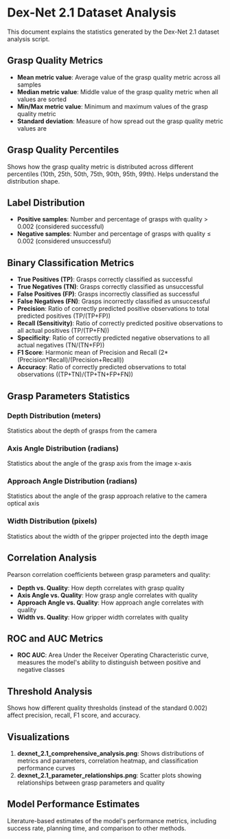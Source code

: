 # Dex-Net 2.1 Dataset Analysis

This document explains the statistics generated by the Dex-Net 2.1 dataset analysis script.

## Grasp Quality Metrics

- **Mean metric value**: Average value of the grasp quality metric across all samples
- **Median metric value**: Middle value of the grasp quality metric when all values are sorted
- **Min/Max metric value**: Minimum and maximum values of the grasp quality metric
- **Standard deviation**: Measure of how spread out the grasp quality metric values are

## Grasp Quality Percentiles

Shows how the grasp quality metric is distributed across different percentiles (10th, 25th, 50th, 75th, 90th, 95th, 99th). Helps understand the distribution shape.

## Label Distribution

- **Positive samples**: Number and percentage of grasps with quality > 0.002 (considered successful)
- **Negative samples**: Number and percentage of grasps with quality ≤ 0.002 (considered unsuccessful)

## Binary Classification Metrics

- **True Positives (TP)**: Grasps correctly classified as successful
- **True Negatives (TN)**: Grasps correctly classified as unsuccessful
- **False Positives (FP)**: Grasps incorrectly classified as successful
- **False Negatives (FN)**: Grasps incorrectly classified as unsuccessful
- **Precision**: Ratio of correctly predicted positive observations to total predicted positives (TP/(TP+FP))
- **Recall (Sensitivity)**: Ratio of correctly predicted positive observations to all actual positives (TP/(TP+FN))
- **Specificity**: Ratio of correctly predicted negative observations to all actual negatives (TN/(TN+FP))
- **F1 Score**: Harmonic mean of Precision and Recall (2*(Precision*Recall)/(Precision+Recall))
- **Accuracy**: Ratio of correctly predicted observations to total observations ((TP+TN)/(TP+TN+FP+FN))

## Grasp Parameters Statistics

### Depth Distribution (meters)
Statistics about the depth of grasps from the camera

### Axis Angle Distribution (radians)
Statistics about the angle of the grasp axis from the image x-axis

### Approach Angle Distribution (radians)
Statistics about the angle of the grasp approach relative to the camera optical axis

### Width Distribution (pixels)
Statistics about the width of the gripper projected into the depth image

## Correlation Analysis

Pearson correlation coefficients between grasp parameters and quality:
- **Depth vs. Quality**: How depth correlates with grasp quality
- **Axis Angle vs. Quality**: How grasp angle correlates with quality
- **Approach Angle vs. Quality**: How approach angle correlates with quality
- **Width vs. Quality**: How gripper width correlates with quality

## ROC and AUC Metrics

- **ROC AUC**: Area Under the Receiver Operating Characteristic curve, measures the model's ability to distinguish between positive and negative classes

## Threshold Analysis

Shows how different quality thresholds (instead of the standard 0.002) affect precision, recall, F1 score, and accuracy.

## Visualizations

1. **dexnet_2.1_comprehensive_analysis.png**: Shows distributions of metrics and parameters, correlation heatmap, and classification performance curves
2. **dexnet_2.1_parameter_relationships.png**: Scatter plots showing relationships between grasp parameters and quality

## Model Performance Estimates

Literature-based estimates of the model's performance metrics, including success rate, planning time, and comparison to other methods.